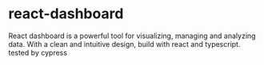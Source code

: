 # react-dashboard
React dashboard is a powerful  tool for visualizing, managing and analyzing data. With a clean and intuitive design, build with react and typescript. tested by cypress
